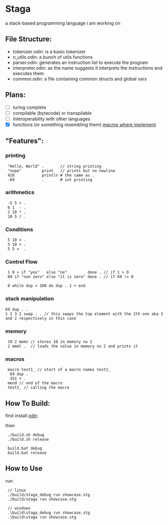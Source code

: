 # Staga
a stack-based programming language i am working on

## File Structure:
- tokenizer.odin: is a basic tokenizer
- n_utils.odin: a bunch of utils functions
- parser.odin: generates an instruction list to execute the program
- interpreter.odin: as the name suggests it interprets the instructions and executes them
- common.odin: a file containing common structs and global vars

## Plans:
- [ ] turing complete
- [ ] compilable (bytecode) or transpilable
- [ ] Interoperability with other languages
- [x] functions (or something resembling them) [macros where implement](https://github.com/PigeonCoding/staga/commit/a637a6eb6fad3ad26093e13330ddb26119b2a2ee)

## "Features":
### printing
```
 "Hello, World" .       // string printing
 "nope"         print   // prints but no newline
 420            println # the same as .
 -69            .       # int printing
```

### arithmetics
```
 -5 5 + .
 6 1  - .
 2 10 * .
 10 5 / .
```

### Conditions
```
 5 10 < .
 5 10 > .
 5 5 =  .
```

### Control Flow
```
 1 0 > if "yes"   else "no"         done . // if 1 > 0
 69 if "non zero" else "it is zero" done . // if 69 != 0

 0 while dup < 100 do dup . 1 + end
```

### stack manipulation
```
69 dup . .
1 2 3 2 swap . . // this swaps the top element with the 2th one aka 3 and 2 respectively in this case
```

### memory
```
 10 2 mems // stores 10 in memory no 2
 2 meml .  // loads the value in memory no 2 and prints it
```

### macros
```
 macro test1_ // start of a macro names test1_
  69 dup . 
  351 + .
 mend // end of the macro
 test1_ // calling the macro
```

## How To Build:
first install [odin](https://odin-lang.org/)

then
```console
 ./build.sh debug
 ./build.sh release

 build.bat debug
 build.bat release

```
## How to Use
run:
```console
 // linux
 ./build/staga_debug run showcase.stg
 ./build/staga run showcase.stg

 // windows
 .\build\staga_debug run showcase.stg
 .\build\staga run showcase.stg
```
